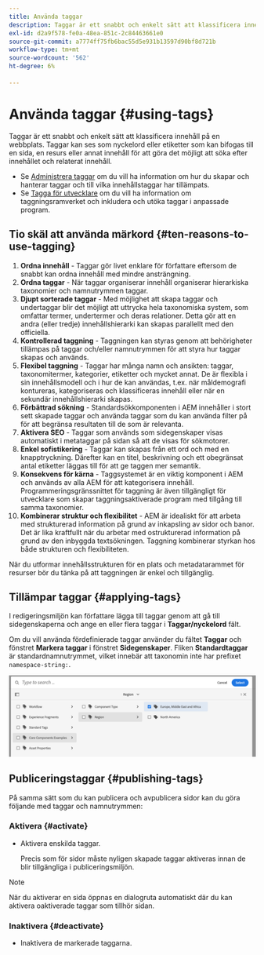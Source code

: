 ```yaml
---
title: Använda taggar
description: Taggar är ett snabbt och enkelt sätt att klassificera innehåll på en webbplats
exl-id: d2a9f578-fe0a-48ea-851c-2c84463661e0
source-git-commit: a7774ff75fb6bac55d5e931b13597d90bf8d721b
workflow-type: tm+mt
source-wordcount: '562'
ht-degree: 6%

---
```


# Använda taggar {#using-tags}

Taggar är ett snabbt och enkelt sätt att klassificera innehåll på en webbplats. Taggar kan ses som nyckelord eller etiketter som kan bifogas till en sida, en resurs eller annat innehåll för att göra det möjligt att söka efter innehållet och relaterat innehåll.

* Se [Administrera taggar](/help/sites-cloud/administering/tags.md) om du vill ha information om hur du skapar och hanterar taggar och till vilka innehållstaggar har tillämpats.
* Se [Tagga för utvecklare](/help/implementing/developing/introduction/tagging-framework.md) om du vill ha information om taggningsramverket och inkludera och utöka taggar i anpassade program.

## Tio skäl att använda märkord {#ten-reasons-to-use-tagging}

1. **Ordna innehåll** - Taggar gör livet enklare för författare eftersom de snabbt kan ordna innehåll med mindre ansträngning.
1. **Ordna taggar** - När taggar organiserar innehåll organiserar hierarkiska taxonomier och namnutrymmen taggar.
1. **Djupt sorterade taggar** - Med möjlighet att skapa taggar och undertaggar blir det möjligt att uttrycka hela taxonomiska system, som omfattar termer, undertermer och deras relationer. Detta gör att en andra (eller tredje) innehållshierarki kan skapas parallellt med den officiella.
1. **Kontrollerad taggning** - Taggningen kan styras genom att behörigheter tillämpas på taggar och/eller namnutrymmen för att styra hur taggar skapas och används.
1. **Flexibel taggning** - Taggar har många namn och ansikten: taggar, taxonomitermer, kategorier, etiketter och mycket annat. De är flexibla i sin innehållsmodell och i hur de kan användas, t.ex. när måldemografi kontureras, kategoriseras och klassificeras innehåll eller när en sekundär innehållshierarki skapas.
1. **Förbättrad sökning** - Standardsökkomponenten i AEM innehåller i stort sett skapade taggar och använda taggar som du kan använda filter på för att begränsa resultaten till de som är relevanta.
1. **Aktivera SEO** - Taggar som används som sidegenskaper visas automatiskt i metataggar på sidan så att de visas för sökmotorer.
1. **Enkel sofistikering** - Taggar kan skapas från ett ord och med en knapptryckning. Därefter kan en titel, beskrivning och ett obegränsat antal etiketter läggas till för att ge taggen mer semantik.
1. **Konsekvens för kärna** - Taggsystemet är en viktig komponent i AEM och används av alla AEM för att kategorisera innehåll. Programmeringsgränssnittet för taggning är även tillgängligt för utvecklare som skapar taggningsaktiverade program med tillgång till samma taxonomier.
1. **Kombinerar struktur och flexibilitet** - AEM är idealiskt för att arbeta med strukturerad information på grund av inkapsling av sidor och banor. Det är lika kraftfullt när du arbetar med ostrukturerad information på grund av den inbyggda textsökningen. Taggning kombinerar styrkan hos både strukturen och flexibiliteten.

När du utformar innehållsstrukturen för en plats och metadatarammet för resurser bör du tänka på att taggningen är enkel och tillgänglig.

## Tillämpar taggar {#applying-tags}

I redigeringsmiljön kan författare lägga till taggar genom att gå till sidegenskaperna och ange en eller flera taggar i **Taggar/nyckelord** fält.

Om du vill använda fördefinierade taggar använder du fältet **Taggar** och fönstret **Markera taggar** i fönstret **Sidegenskaper**. Fliken **Standardtaggar** är standardnamnutrymmet, vilket innebär att taxonomin inte har prefixet `namespace-string:`. <!-- To apply [pre-defined tags](/help/sites-administering/tags.md), in the **Page Properties** window use the **Tags** field and the **Select Tags** window.-->

![Markera flera taggar](/help/sites-cloud/authoring/assets/tags-select.png)

## Publiceringstaggar {#publishing-tags}

På samma sätt som du kan publicera och avpublicera sidor kan du göra följande med taggar och namnutrymmen:

### Aktivera {#activate}

* Aktivera enskilda taggar.

  Precis som för sidor måste nyligen skapade taggar aktiveras innan de blir tillgängliga i publiceringsmiljön.

>[!NOTE]
>
>När du aktiverar en sida öppnas en dialogruta automatiskt där du kan aktivera oaktiverade taggar som tillhör sidan.

### Inaktivera {#deactivate}

* Inaktivera de markerade taggarna.
